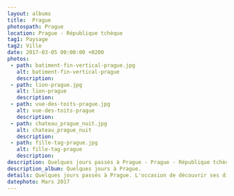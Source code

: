 ```yaml
---
layout: albums
title:  Prague
photospath: Prague
location: Prague - République tchèque
tag1: Paysage
tag2: Ville
date: 2017-03-05 00:00:00 +0200
photos:
 - path: batiment-fin-vertical-prague.jpg
   alt: batiment-fin-vertical-prague
   description:
 - path: lion-prague.jpg
   alt: lion-prague
   description:
 - path: vue-des-toits-prague.jpg
   alt: vue-des-toits-prague
   description:
 - path: chateau_prague_nuit.jpg
   alt: chateau_prague_nuit
   description:
 - path: fille-tag-prague.jpg
   alt: fille-tag-prague
   description:
description: Quelques jours passés à Prague - Prague - République tchèque - Praha - Czech Republic - Photographies
description_album: Quelques jours à Prague.
details: Quelques jours passés à Prague. L'occasion de découvrir ses différents styles architecturaux, son château et ses ponts, et de goûter aux Trdelník & aux bières locales.
datephoto: Mars 2017
---
```


